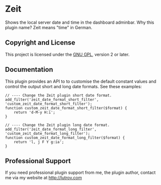 # Zeit

Shows the local server date and time in the dashboard adminbar. Why this plugin name? Zeit means "time" in German.

## Copyright and License

This project is licensed under the [GNU GPL](http://www.gnu.org/licenses/old-licenses/gpl-2.0.html), version 2 or later.

## Documentation

This plugin provides an API to to customise the default constant values and control the output short and long date formats. See these examples:

	// ---- Change the Zeit plugin short date format.
	add_filter('zeit_date_format_short_filter', 'custom_zeit_date_format_short_filter');
	function custom_zeit_date_format_short_filter($format) {
		return 'd-M-y H:i';
	}

	// ---- Change the Zeit plugin long date format.
	add_filter('zeit_date_format_long_filter', 'custom_zeit_date_format_long_filter');
	function custom_zeit_date_format_long_filter($format) {
		return 'l, j F Y g:ia';
	}

## Professional Support

If you need professional plugin support from me, the plugin author, contact me via my website at http://lutrov.com
